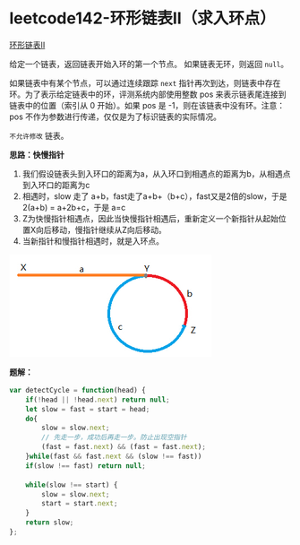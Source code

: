 # leetcode142-环形链表Ⅱ（求入环点）

<a href="https://leetcode-cn.com/problems/linked-list-cycle-ii/" target="_blank">环形链表Ⅱ</a>

给定一个链表，返回链表开始入环的第一个节点。 如果链表无环，则返回 `null`。

如果链表中有某个节点，可以通过连续跟踪 `next` 指针再次到达，则链表中存在环。为了表示给定链表中的环，评测系统内部使用整数 pos 来表示链表尾连接到链表中的位置（索引从 0 开始）。如果 pos 是 -1，则在该链表中没有环。注意：pos 不作为参数进行传递，仅仅是为了标识链表的实际情况。

`不允许修改` 链表。

**思路：快慢指针**

1. 我们假设链表头到入环口的距离为a，从入环口到相遇点的距离为b，从相遇点到入环口的距离为c
2. 相遇时，slow 走了 a+b，fast走了a+b+（b+c），fast又是2倍的slow，于是 2(a+b) = a+2b+c，于是 a=c
3. Z为快慢指针相遇点，因此当快慢指针相遇后，重新定义一个新指针从起始位置X向后移动，慢指针继续从Z向后移动。
4. 当新指针和慢指针相遇时，就是入环点。

<img src="./assets/leetcode142.png" alt="linklist2" />

**题解：**

```js
var detectCycle = function(head) {
    if(!head || !head.next) return null;
    let slow = fast = start = head;
    do{
        slow = slow.next;
        // 先走一步，成功后再走一步。防止出现空指针
        (fast = fast.next) && (fast = fast.next);
    }while(fast && fast.next && (slow !== fast))
    if(slow !== fast) return null;

    while(slow !== start) {
        slow = slow.next;
        start = start.next;
    }
    return slow;
};
```

